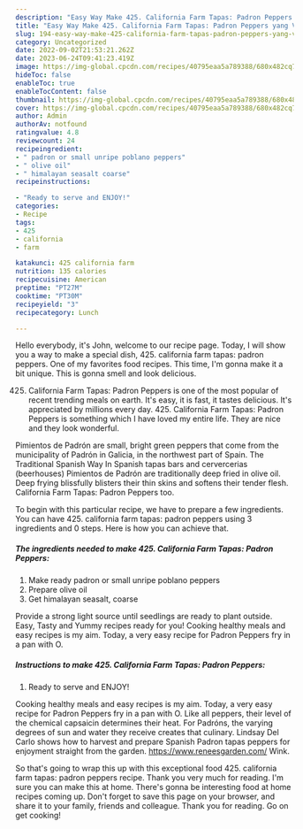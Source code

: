 ```yaml
---
description: "Easy Way Make 425. California Farm Tapas: Padron Peppers yang Very Delicious}"
title: "Easy Way Make 425. California Farm Tapas: Padron Peppers yang Very Delicious}"
slug: 194-easy-way-make-425-california-farm-tapas-padron-peppers-yang-very-delicious
category: Uncategorized
date: 2022-09-02T21:53:21.262Z
date: 2023-06-24T09:41:23.419Z
image: https://img-global.cpcdn.com/recipes/40795eaa5a789388/680x482cq70/425-california-farm-tapas-padron-peppers-recipe-main-photo.jpg
hideToc: false
enableToc: true
enableTocContent: false
thumbnail: https://img-global.cpcdn.com/recipes/40795eaa5a789388/680x482cq70/425-california-farm-tapas-padron-peppers-recipe-main-photo.jpg
cover: https://img-global.cpcdn.com/recipes/40795eaa5a789388/680x482cq70/425-california-farm-tapas-padron-peppers-recipe-main-photo.jpg
author: Admin
authorAv: notfound
ratingvalue: 4.8
reviewcount: 24
recipeingredient:
- " padron or small unripe poblano peppers"
- " olive oil"
- " himalayan seasalt coarse"
recipeinstructions:

- "Ready to serve and ENJOY!"
categories:
- Recipe
tags:
- 425
- california
- farm

katakunci: 425 california farm 
nutrition: 135 calories
recipecuisine: American
preptime: "PT27M"
cooktime: "PT30M"
recipeyield: "3"
recipecategory: Lunch

---
```



Hello everybody, it's John, welcome to our recipe page. Today, I will show you a way to make a special dish, 425. california farm tapas: padron peppers. One of my favorites food recipes. This time, I'm gonna make it a bit unique. This is gonna smell and look delicious.

425. California Farm Tapas: Padron Peppers is one of the most popular of recent trending meals on earth. It's easy, it is fast, it tastes delicious. It's appreciated by millions every day. 425. California Farm Tapas: Padron Peppers is something which I have loved my entire life. They are nice and they look wonderful.

Pimientos de Padrón are small, bright green peppers that come from the municipality of Padrón in Galicia, in the northwest part of Spain. The Traditional Spanish Way In Spanish tapas bars and cervercerias (beerhouses) Pimientos de Padrón are traditionally deep fried in olive oil. Deep frying blissfully blisters their thin skins and softens their tender flesh. California Farm Tapas: Padron Peppers too.


To begin with this particular recipe, we have to prepare a few ingredients. You can have 425. california farm tapas: padron peppers using 3 ingredients and 0 steps. Here is how you can achieve that.

<!--inarticleads1-->

##### The ingredients needed to make 425. California Farm Tapas: Padron Peppers:

1. Make ready  padron or small unripe poblano peppers
1. Prepare  olive oil
1. Get  himalayan seasalt, coarse


Provide a strong light source until seedlings are ready to plant outside. Easy, Tasty and Yummy recipes ready for you! Cooking healthy meals and easy recipes is my aim. Today, a very easy recipe for Padron Peppers fry in a pan with O. 

<!--inarticleads2-->

##### Instructions to make 425. California Farm Tapas: Padron Peppers:


1. Ready to serve and ENJOY!

Cooking healthy meals and easy recipes is my aim. Today, a very easy recipe for Padron Peppers fry in a pan with O. Like all peppers, their level of the chemical capsaicin determines their heat. For Padróns, the varying degrees of sun and water they receive creates that culinary. Lindsay Del Carlo shows how to harvest and prepare Spanish Padron tapas peppers for enjoyment straight from the garden. https://www.reneesgarden.com/ Wink. 

So that's going to wrap this up with this exceptional food 425. california farm tapas: padron peppers recipe. Thank you very much for reading. I'm sure you can make this at home. There's gonna be interesting food at home recipes coming up. Don't forget to save this page on your browser, and share it to your family, friends and colleague. Thank you for reading. Go on get cooking!
